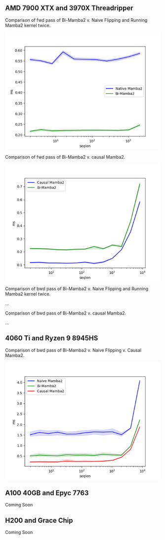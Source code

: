 ## AMD 7900 XTX and 3970X Threadripper

Comparison of fwd pass of Bi-Mamba2 v. Naive Flipping and Running Mamba2 kernel twice.
<p align="center">
  <img src="assets/Naive_Comparison.png" width="800" />
</p>

Comparison of fwd pass of Bi-Mamba2 v. causal Mamba2.

<p align="center">
  <img src="assets/Causal_Comparison.png" width="800" />
</p>

Comparison of bwd pass of Bi-Mamba2 v. Naive Flipping and Running Mamba2 kernel twice.

...

Comparison of bwd pass of Bi-Mamba2 v. causal Mamba2.

...

## 4060 Ti and Ryzen 9 8945HS
Comparison of bwd pass of Bi-Mamba2 v. Naive Flipping v. Causal Mamba2.

<p align="center">
  <img src="assets/Bwd_Comparisson.png" width="800" />
</p>

## A100 40GB and Epyc 7763

Coming Soon

## H200 and Grace Chip

Coming Soon
